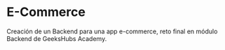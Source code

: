 # E-Commerce

Creación de un Backend para una app e-commerce, reto final en módulo Backend de GeeksHubs Academy.
